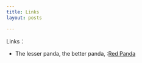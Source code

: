 ```yaml
---
title: Links
layout: posts

---
```


Links：

 - The lesser panda, the better panda, :[Red Panda](https://en.m.wikipedia.org/w/index.php?title=Red_panda)